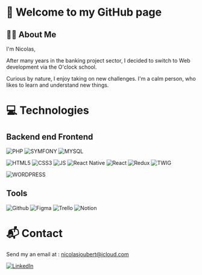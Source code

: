 
# 👋 Welcome to my GitHub page 
## 👨‍💻 About Me 
I'm Nicolas, 

After many years in the banking project sector, I decided to switch to Web development via the O'clock school.

Curious by nature, I enjoy taking on new challenges. I'm a calm person, who likes to learn and understand new things.

# 💻 Technologies 
## Backend end Frontend
![PHP](https://img.shields.io/badge/PHP-777BB3?logo=php&logoColor=white)
![SYMFONY](https://img.shields.io/badge/SYMFONY-black?logo=SYMFONY&logoColor=white)
![MYSQL](https://img.shields.io/badge/MYSQL-00758f?logo=MYSQL&logoColor=white)

![HTML5](https://img.shields.io/badge/HTML5-e34f26?logo=HTML5&logoColor=white)
![CSS3](https://img.shields.io/badge/CSS3-2965f1?logo=css3&logoColor=white)
![JS](https://img.shields.io/badge/JAVASCRIPT-f0db4f?logo=Javascript&logoColor=%23323330)
![React Native](https://img.shields.io/badge/React%20Native-20232A?style=for-the-badge&logo=react&logoColor=61DAFB)
![React](https://img.shields.io/badge/REACT-NATIVE-%2320232a.svg?style=flat&logo=react&logoColor=%2361DAFB) 
![Redux](https://img.shields.io/badge/REDUX-%23593d88.svg?style=flat&logo=redux&logoColor=white) 
![TWIG](https://img.shields.io/badge/TWIG-64b678?logo=Twig&logoColor=%23323330)

![WORDPRESS](https://img.shields.io/badge/WORDPRESS-21759B?logo=WORDPRESS&logoColor=white)

## Tools
![Github](https://img.shields.io/badge/Github-black?logo=Github&logoColor=white)
![Figma](https://img.shields.io/badge/FIGMA-ff7262?logo=Figma&logoColor=white)
![Trello](https://img.shields.io/badge/TRELLO-0079bf?logo=Trello&logoColor=white)
![Notion](https://img.shields.io/badge/NOTION-black?logo=NOTION&logoColor=white)

# 📬 Contact 

Send my an email at : nicolasjoubert@icloud.com

[![LinkedIn](https://img.shields.io/badge/LinkedIn-0a66c2?logo=linkedin&logoColor=white)](https://www.linkedin.com/in/nicolas--joubert/)
